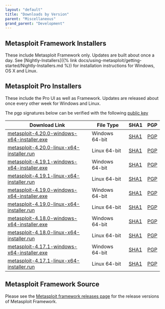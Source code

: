 ```yaml
---
layout: "default"
title: "Downloads by Version"
parent: "Miscellaneous"
grand_parent: "Development"
---
```


## Metasploit Framework Installers

These include Metasploit Framework only. Updates are built about once a day.
See [Nightly-Installers]({% link docs/using-metasploit/getting-started/Nightly-Installers.md %}) for installation instructions for Windows, OS X and Linux.

## Metasploit Pro Installers

These include the Pro UI as well as Framework.
Updates are released about once every other week for Windows and Linux.

The pgp signatures below can be verified with the following [public key](https://pgp.mit.edu/pks/lookup?op=get&search=0xCDFB5FA52007B954)

|Download Link|File Type|SHA1|PGP|
|-|-|-|-|
| [metasploit-4.20.0-windows-x64-installer.exe](https://downloads.metasploit.com/data/releases/metasploit-latest-windows-x64-installer.exe) | Windows 64-bit | [SHA1](https://downloads.metasploit.com/data/releases/metasploit-latest-windows-x64-installer.exe.sha1) | [PGP](https://downloads.metasploit.com/data/releases/metasploit-latest-windows-x64-installer.exe.asc)|
| [metasploit-4.20.0-linux-x64-installer.run](https://downloads.metasploit.com/data/releases/metasploit-latest-linux-x64-installer.run) | Linux 64-bit | [SHA1](https://downloads.metasploit.com/data/releases/metasploit-latest-linux-x64-installer.run.sha1) | [PGP](https://downloads.metasploit.com/data/releases/metasploit-latest-linux-x64-installer.run.asc)|
| [metasploit-4.19.1-windows-x64-installer.exe](https://downloads.metasploit.com/data/releases/metasploit-4.19.1-2021073101-windows-x64-installer.exe) | Windows 64-bit | [SHA1](https://downloads.metasploit.com/data/releases/metasploit-4.19.1-2021073101-windows-x64-installer.exe.sha1) | [PGP](https://downloads.metasploit.com/data/releases/metasploit-4.19.1-2021073101-windows-x64-installer.exe.asc)|
| [metasploit-4.19.1-linux-x64-installer.run](https://downloads.metasploit.com/data/releases/metasploit-4.19.1-2021073101-linux-x64-installer.run) | Linux 64-bit | [SHA1](https://downloads.metasploit.com/data/releases/metasploit-4.19.1-2021073101-linux-x64-installer.run.sha1) | [PGP](https://downloads.metasploit.com/data/releases/metasploit-4.19.1-2021073101-linux-x64-installer.run.asc)|
| [metasploit-4.19.0-windows-x64-installer.exe](https://downloads.metasploit.com/data/releases/archive/metasploit-4.19.0-2021031701-windows-x64-installer.exe) | Windows 64-bit | [SHA1](https://downloads.metasploit.com/data/releases/archive/metasploit-4.19.0-2021031701-windows-x64-installer.exe.sha1) | [PGP](https://downloads.metasploit.com/data/releases/archive/metasploit-4.19.0-2021031701-windows-x64-installer.exe.asc)|
| [metasploit-4.19.0-linux-x64-installer.run](https://downloads.metasploit.com/data/releases/archive/metasploit-4.19.0-2021031701-linux-x64-installer.run) | Linux 64-bit | [SHA1](https://downloads.metasploit.com/data/releases/archive/metasploit-4.19.0-2021031701-linux-x64-installer.run.sha1) | [PGP](https://downloads.metasploit.com/data/releases/archive/metasploit-4.19.0-2021031701-linux-x64-installer.run.asc)|
| [metasploit-4.18.0-windows-x64-installer.exe](https://downloads.metasploit.com/data/releases/archive/metasploit-4.18.0-2020101201-windows-x64-installer.exe) | Windows 64-bit | [SHA1](https://downloads.metasploit.com/data/releases/archive/metasploit-4.18.0-2020101201-windows-x64-installer.exe.sha1) | [PGP](https://downloads.metasploit.com/data/releases/archive/metasploit-4.18.0-2020101201-windows-x64-installer.exe.asc)|
| [metasploit-4.18.0-linux-x64-installer.run](https://downloads.metasploit.com/data/releases/archive/metasploit-4.18.0-2020101201-linux-x64-installer.run) | Linux 64-bit | [SHA1](https://downloads.metasploit.com/data/releases/archive/metasploit-4.18.0-2020101201-linux-x64-installer.run.sha1) | [PGP](https://downloads.metasploit.com/data/releases/archive/metasploit-4.18.0-2020101201-linux-x64-installer.run.asc)|
| [metasploit-4.17.1-windows-x64-installer.exe](https://downloads.metasploit.com/data/releases/archive/metasploit-4.17.1-2020080301-windows-x64-installer.exe) | Windows 64-bit | [SHA1](https://downloads.metasploit.com/data/releases/archive/metasploit-4.17.1-2020080301-windows-x64-installer.exe.sha1) | [PGP](https://downloads.metasploit.com/data/releases/archive/metasploit-4.17.1-2020080301-windows-x64-installer.exe.asc)|
| [metasploit-4.17.1-linux-x64-installer.run](https://downloads.metasploit.com/data/releases/archive/metasploit-4.17.1-2020080301-linux-x64-installer.run) | Linux 64-bit | [SHA1](https://downloads.metasploit.com/data/releases/archive/metasploit-4.17.1-2020080301-linux-x64-installer.run.sha1) | [PGP](https://downloads.metasploit.com/data/releases/archive/metasploit-4.17.1-2020080301-linux-x64-installer.run.asc)|


## Metasploit Framework Source

Please see the [Metasploit framework releases page](https://github.com/rapid7/metasploit-framework/releases) for the release versions of Metasploit Framework.
